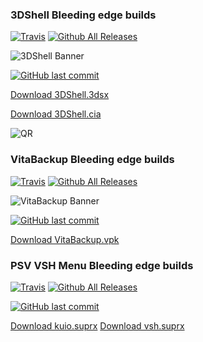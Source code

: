 ### 3DShell Bleeding edge builds
[![Travis](https://img.shields.io/travis/joel16/3DShell.svg?style=flat-square)](https://travis-ci.org/joel16/3DShell) [![Github All Releases](https://img.shields.io/github/downloads/joel16/3DShell/total.svg?style=flat-square)](https://github.com/joel16/3DShell/releases)

![3DShell Banner](http://i.imgur.com/Z2pzVVZ.png)

[![GitHub last commit](https://img.shields.io/github/last-commit/joel16/3DShell.svg?style=flat-square)](https://github.com/joel16/3DShell/commits/master)

[Download 3DShell.3dsx](https://github.com/joel16/3DShell/raw/gh-pages/3DShell.3dsx)

[Download 3DShell.cia](https://github.com/joel16/3DShell/raw/gh-pages/3DShell.cia)

![QR](https://goo.gl/gz7zXw)


### VitaBackup Bleeding edge builds
[![Travis](https://img.shields.io/travis/joel16/VitaBackup.svg?style=flat-square)](https://travis-ci.org/joel16/VitaBackup) [![Github All Releases](https://img.shields.io/github/downloads/joel16/VitaBackup/total.svg?style=flat-square)](https://github.com/joel16/VitaBackup/releases)

![VitaBackup Banner](https://raw.githubusercontent.com/joel16/VitaBackup/master/sce_sys/livearea/contents/startup.png)

[![GitHub last commit](https://img.shields.io/github/last-commit/joel16/VitaBackup.svg?style=flat-square)](https://github.com/joel16/VitaBackup/commits/master)

[Download VitaBackup.vpk](https://github.com/joel16/VitaBackup/raw/gh-pages/VitaBackup.vpk)


### PSV VSH Menu Bleeding edge builds
[![Travis](https://img.shields.io/travis/joel16/PSV-VSH-Menu.svg?style=flat-square)](https://travis-ci.org/joel16/PSV-VSH-Menu) [![Github All Releases](https://img.shields.io/github/downloads/joel16/PSV-VSH-Menu/total.svg?style=flat-square)](https://github.com/joel16/PSV-VSH-Menu/releases)

[![GitHub last commit](https://img.shields.io/github/last-commit/joel16/PSV-VSH-Menu.svg?style=flat-square)](https://github.com/joel16/PSV-VSH-Menu/commits/master)

[Download kuio.suprx](https://github.com/joel16/PSV-VSH-Menu/releases/download/2.10/kuio.skprx)
[Download vsh.suprx](https://github.com/joel16/PSV-VSH-Menu/raw/gh-pages/vsh.suprx)

